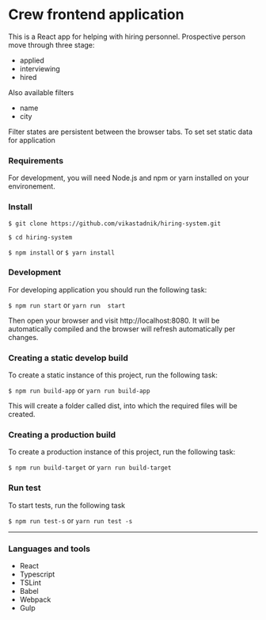 # Crew frontend application

This is a React app for helping with hiring personnel.
Prospective person move through three stage:
* applied
* interviewing
* hired

Also available filters
* name
* city

Filter states are persistent between the browser tabs.
To set set static data for application

### Requirements
For development, you will need Node.js and npm or yarn installed on your environement.

### Install
`$ git clone https://github.com/vikastadnik/hiring-system.git`

`$ cd hiring-system`

`$ npm install` or `$ yarn install`

### Development
For developing application you should run the following task:

`$ npm run start` or `yarn run  start`

Then open your browser and visit http://localhost:8080. It will be automatically compiled and the browser will refresh automatically per changes.

### Creating a static develop build

To create a static instance of this project, run the following task:

`$ npm run build-app` or `yarn run build-app`

This will create a folder called dist, into which the required files will be created.

### Creating a production  build

To create a production instance of this project, run the following task:

`$ npm run build-target` or `yarn run build-target`

### Run test

To start tests, run the following task

`$ npm run test-s` or `yarn run test -s`

___

### Languages and tools
* React
* Typescript
* TSLint
* Babel
* Webpack
* Gulp
